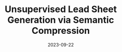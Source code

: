 ---
title: "Unsupervised Lead Sheet Generation via Semantic Compression"
collection: publications
permalink: /publication/leadae
authors: Zachary Novack, Nikita Srivatsan, Taylor Berg-Kirkpatrick, Julian McAuley
excerpt: 'This work presents a novel method Lead-AE for conditional lead sheet generation, leveraging a discrete auto-encoder setup that allows for fully unsupervised training.'
date: 2023-09-22
# venue: ['International Conference on Learning Representations (ICLR), 2023', 'Spotlight at NeurIPS Workshop on The Benefits of Higher-Order Optimization in Machine Learning, 2022']
# paperurl: 'https://arxiv.org/abs/2211.15853'
# code: 'https://github.com/zacharynovack/leadae'
abs_title: leadae_2023_abs
bib_title: leadae_2023_bib
pub_status: 'preprint'
citation: '@misc{novack2023leadae,<br />
title={Unsupervised Lead Sheet Generation via Semantic Compression},<br />
author={Novack, Zachary and Srivatsan, Nikita and Berg-Kirkpatrick, Taylor and McAuley, Julian},<br />
year={2023} }'
---